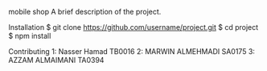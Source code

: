 mobile shop
A brief description of the project.

Installation
$ git clone https://github.com/username/project.git
$ cd project
$ npm install



Contributing
1: Nasser Hamad TB0016
2: MARWIN ALMEHMADI SA0175
3: AZZAM ALMAIMANI TA0394

